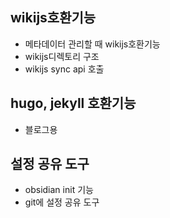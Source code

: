 ## wikijs호환기능

- 메타데이터 관리할 때 wikijs호환기능
- wikijs디렉토리 구조
- wikijs sync api 호출

## hugo, jekyll 호환기능

- 블로그용

## 설정 공유 도구

- obsidian init 기능
- git에 설정 공유 도구
